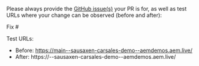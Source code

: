 Please always provide the [GitHub issue(s)](../issues) your PR is for, as well as test URLs where your change can be observed (before and after):

Fix #<gh-issue-id>

Test URLs:
- Before: https://main--sausaxen-carsales-demo--aemdemos.aem.live/
- After: https://<branch>--sausaxen-carsales-demo--aemdemos.aem.live/
